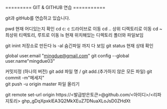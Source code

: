 ========= GIT & GITHUB 연습 ===========

git과 gitHub를 연습하고 있습니다.

pwd         현재 어디있는지 확인
cd c:       c 드라이브로 이동
cd ..       상위 디렉토리로 이동
cd ~        최상위 티렉토리, 루트로 이동
ls          현재 위치해있는 디렉토리 폴더와 파일보임


git inint   저장소로 만든다
ls -al      숨긴파일 까지 다 보임
git status  현재 상태 확인

global user.email "mingdue@gmail.com"
git config --global user.name"mingdue03"

커밋지정 (하나의 버전)
git add 파일 명 / git add.(추가하지 않은 모든 파일) 
git commit -m"메세지"    
git push -u origin master       파일 올리기

git remote set-url origin https://<발급받은토큰>@github.com/<아이디>/<리파지토리>
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